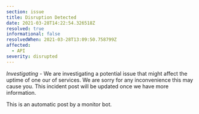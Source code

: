 ```yaml
---
section: issue
title: Disruption Detected
date: 2021-03-28T14:22:54.326518Z
resolved: true
informational: false
resolvedWhen: 2021-03-28T13:09:50.758799Z
affected:
  - API
severity: disrupted
---
```

*Investigating* - We are investigating a potential issue that might affect the uptime of one our of services. We are sorry for any inconvenience this may cause you. This incident post will be updated once we have more information.

This is an automatic post by a monitor bot.
        
